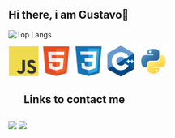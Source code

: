 ## Hi there, i am Gustavo👋

![Top Langs](https://github-readme-stats.vercel.app/api/top-langs/?username=gustavoffg991&layout=compact&icons=true&theme=tokyonight)
<div>
  
  <img src="https://github.com/devicons/devicon/blob/master/icons/javascript/javascript-original.svg" style="height:60px;">
  <img src="https://github.com/devicons/devicon/blob/master/icons/html5/html5-original.svg" style="height:60px;">
  <img src="https://github.com/devicons/devicon/blob/master/icons/css3/css3-original.svg" style="height:60px;">
  <img src="https://github.com/devicons/devicon/blob/master/icons/cplusplus/cplusplus-original.svg" style="height:60px;">
  <img src="https://github.com/devicons/devicon/blob/master/icons/python/python-original.svg" style="height:60px;">
  
  
</div>
<div style="justify-content: space-around;">
 <h2 style="margin: 30px;">Links to contact me</h1>
  <a href="https://www.linkedin.com/in/gustavo-franco-fidelis-gon%C3%A7alves-70458529a/"> <img src="https://pics.freeicons.io/uploads/icons/png/16090541531530099327-512.png" style="height:60px;"></a>
  <a href="mailto:gustavoffg991@gmail.com"> <img src="https://pics.freeicons.io/uploads/icons/png/7969340901574338609-512.png" style="height:60px"></a>
  
</div>
<div>
<img class="animation--Gl63I" srcset="https://cdn.pixabay.com/animation/2025/04/05/10/44/10-44-27-197_256.gif 1x, https://cdn.pixabay.com/animation/2025/04/05/10/44/10-44-27-197_512.gif 2x" src="https://cdn.pixabay.com/animation/2025/04/05/10/44/10-44-27-197_512.gif" alt="Café, Copo, Caneca, Pixel, Arte, Vapor" style="width: 120px; height: 120px; position: relative; left: 100vw;">
</div>
<!--
**gustavoFFG991/gustavoFFG991** is a ✨ _special_ ✨ repository because its `README.md` (this file) appears on your GitHub profile.

Here are some ideas to get you started:

- 🔭 I’m currently working on ...
- 🌱 I’m currently learning ...
- 👯 I’m looking to collaborate on ...
- 🤔 I’m looking for help with ...
- 💬 Ask me about ...
- 📫 How to reach me: ...
- 😄 Pronouns: ...
- ⚡ Fun fact: ...
-->
